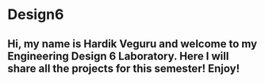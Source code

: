 # Design6
## Hi, my name is Hardik Veguru and welcome to my Engineering Design 6 Laboratory. Here I will share all the projects for this semester! Enjoy!
